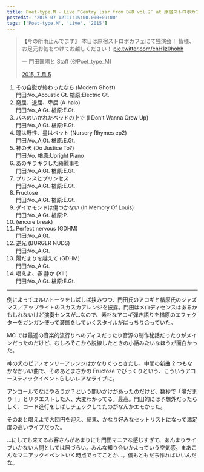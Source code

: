 ```yaml
---
title: Poet-type.M - Live “Gentry liar from D&D vol.2″ at 原宿ストロボカフェ 2015.07.05
postedAt: '2015-07-12T11:15:00.000+09:00'
tags: ['Poet-type.M', 'Live', '2015']
---
```


> 【今の所雨止んでます】 本日は原宿ストロボカフェにて独演会！ 皆様、お足元お気をつけてお越しください！ [pic.twitter.com/chH1z0hobh](http://t.co/chH1z0hobh)
>
> — 門田匡陽と Staff (@Poet_type_M)
>
> [2015, 7 月 5](https://twitter.com/Poet%5Ftype%5FM/status/617608938205253632)

1. その自慰が終わったなら (Modern Ghost)  
   門田:Vo.,Acoustic Gt. 楢原:Electric Gt.
2. 窮屈、退屈、卑屈 (A-halo)  
   門田:Vo.,A.Gt. 楢原:E.Gt.
3. バネのいかれたベッドの上で (I Don’t Wanna Grow Up)  
   門田:Vo.,A.Gt. 楢原:E.Gt.
4. 瞳は野性、星はペット (Nursery Rhymes ep2)  
   門田:Vo.,A.Gt. 楢原:E.Gt.
5. 神の犬 (Do Justice To?)  
   門田:Vo. 楢原:Upright Piano
6. あのキラキラした綺麗事を  
   門田:Vo.,A.Gt. 楢原:E.Gt.
7. プリンスとプリンセス  
   門田:Vo.,A.Gt. 楢原:E.Gt.
8. Fructose  
   門田:Vo.,A.Gt. 楢原:E.Gt.
9. ダイヤモンドは傷つかない (In Memory Of Louis)  
   門田:Vo.,A.Gt. 楢原:P.
10. (encore break)
11. Perfect nervous (GDHM)  
    門田:Vo.,A.Gt.
12. 逆光 (BURGER NUDS)  
    門田:Vo.,A.Gt.
13. 陽だまりを越えて (GDHM)  
    門田:Vo.,A.Gt.
14. 唱えよ、春 静か (XIII)  
    門田:Vo.,A.Gt. 楢原:E.Gt.

---

例によってユルいトークをしばしば挟みつつ、門田氏のアコギと楢原氏のジャズマス／アップライトのスカスカアレンジを披露。門田はメロディセンスはあるかもしれないけど演奏センスが…なので、素朴なアコギ弾き語りを楢原のエフェクターをガンガン使って装飾をしていくスタイルがばっちり合っていた。

MC では最近の音楽的流行りへのディスだったり音源の制作秘話だったりがメインだったのだけど、むしろそこから脱線したときの小話みたいなほうが面白かった。

神の犬のピアノオンリーアレンジはかなりぐっときたし、中間の新曲 2 つもなかなかいい曲で、そのあとまさかの Fructose でびっくりという、こういうアコースティックイベントらしいレアなライブに。

アンコールでなにやろうか？という問いかけがあったのだけど、数秒で「陽だまり！」とリクエストした人、大変わかってる。最高。門田的には予想外だったらしく、コード進行をしばしチェックしてたのがなんかエモかった。

そのあと唱えよで大団円を迎え、結果、かなり好みなセットリストになって満足度の高いライブだった。

…にしても来てるお客さんがあまりにも門田マニアな感じすぎて、あんまりライブいかない人間としては居づらい。みんな知り合いかよっていう空気感。まあこんなマニアックイベントいく時点でってことか…。僕もともだち作ればいいんだな。
